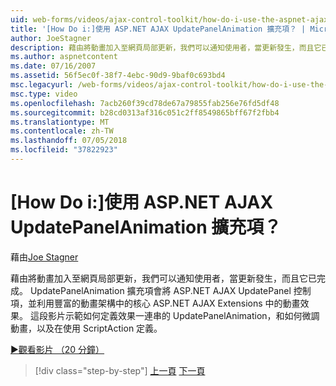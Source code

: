 ```yaml
---
uid: web-forms/videos/ajax-control-toolkit/how-do-i-use-the-aspnet-ajax-updatepanelanimation-extender
title: '[How Do i:]使用 ASP.NET AJAX UpdatePanelAnimation 擴充項？ | Microsoft Docs'
author: JoeStagner
description: 藉由將動畫加入至網頁局部更新，我們可以通知使用者，當更新發生，而且它已完成。 UpdatePanelAnimation 擴充項...
ms.author: aspnetcontent
ms.date: 07/16/2007
ms.assetid: 56f5ec0f-38f7-4ebc-90d9-9baf0c693bd4
msc.legacyurl: /web-forms/videos/ajax-control-toolkit/how-do-i-use-the-aspnet-ajax-updatepanelanimation-extender
msc.type: video
ms.openlocfilehash: 7acb260f39cd78de67a79855fab256e76fd5df48
ms.sourcegitcommit: b28cd0313af316c051c2ff8549865bff67f2fbb4
ms.translationtype: MT
ms.contentlocale: zh-TW
ms.lasthandoff: 07/05/2018
ms.locfileid: "37822923"
---
```

<a name="how-do-i-use-the-aspnet-ajax-updatepanelanimation-extender"></a>[How Do i:]使用 ASP.NET AJAX UpdatePanelAnimation 擴充項？
====================
藉由[Joe Stagner](https://github.com/JoeStagner)

藉由將動畫加入至網頁局部更新，我們可以通知使用者，當更新發生，而且它已完成。 UpdatePanelAnimation 擴充項會將 ASP.NET AJAX UpdatePanel 控制項，並利用豐富的動畫架構中的核心 ASP.NET AJAX Extensions 中的動畫效果。 這段影片示範如何定義效果一連串的 UpdatePanelAnimation，和如何微調動畫，以及在使用 ScriptAction 定義。

[&#9654;觀看影片 （20 分鐘）](https://channel9.msdn.com/Blogs/ASP-NET-Site-Videos/how-do-i-use-the-aspnet-ajax-updatepanelanimation-extender)

> [!div class="step-by-step"]
> [上一頁](how-do-i-use-the-aspnet-ajax-slideshow-extender.md)
> [下一頁](how-do-i-the-ajax-toolkit-reorder-control.md)

